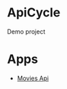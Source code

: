ApiCycle
========

Demo project

# Apps

- [Movies Api](https://github.com/matks/ApiCycle/blob/master/apps/movies-api\README.md)